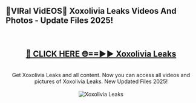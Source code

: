 <h2>🔴VIRal VidEOS🔴 Xoxolivia Leaks Videos And Photos - Update Files 2025!</h2>
<br>
<div align="center">
<h2><a href="https://virallinks.top/odZfE0" rel="nofollow">🔴 CLICK HERE 🌐==►► Xoxolivia Leaks</a></h2>
<br>
Get Xoxolivia Leaks and all content. Now you can access all videos and pictures of Xoxolivia Leaks. New Updated Files 2025!
<br>
<br>
<a href="https://virallinks.top/odZfE0" rel="nofollow" data-target="animated-image.originalLink"><img src="https://i.imgur.com/dJHk4Zq.gif)" alt="Xoxolivia Leaks" style="max-width: 100%; display: inline-block;" data-target="animated-image.originalImage"></a>
</div>
<br>
